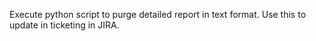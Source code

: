 Execute python script to purge detailed report in text format. Use this to update in ticketing in JIRA.
